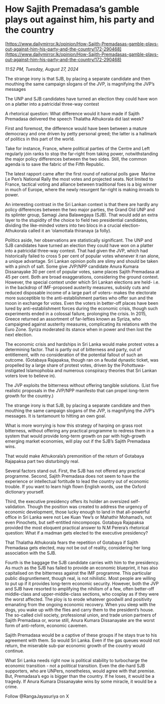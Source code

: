 # How Sajith Premadasa’s gamble plays out against him,  his party and the country

[https://www.dailymirror.lk/opinion/How-Sajith-Premadasas-gamble-plays-out-against-him-his-party-and-the-country/172-290468](https://www.dailymirror.lk/opinion/How-Sajith-Premadasas-gamble-plays-out-against-him-his-party-and-the-country/172-290468)

*11:52 PM, Tuesday, August 27, 2024*

The strange irony is that SJB, by placing a separate candidate and then mouthing the same campaign slogans of the JVP, is magnifying the JVP’s messages

The UNP and SJB candidates have turned an election they could have won on a platter into a patricidal three-way contest

A rhetorical question: What difference would it have made if Sajith Premadasa delivered the speech Thalatha Athukorala did last week?

First and foremost, the difference would have been between a mature democracy and one driven by petty personal greed; the latter is a hallmark of politics in this part of the world.

Take for instance, France, where political parties of the Centre and Left regularly join ranks to stop the far-right from taking power, notwithstanding the major policy differences between the two sides. Still, the common agenda is to save the fabric of the Fifth Republic.

The latest rapport came after the first round of national polls gave  Marine Le Pen’s National Rally the most votes and projected seats. Not limited to France, tactical voting and alliance between traditional foes is a big winner in much of Europe, where the newly resurgent far-right is making inroads to power.

An interesting contrast in the Sri Lankan context is that there are hardly any policy differences between the two major parties, the Grand Old UNP and its splinter group, Samagi Jana Balawegaya (SJB). That would add an extra layer to the stupidity of the choice to field two presidential candidates, dividing the like-minded voters into two blocs in a crucial election-  Athukorala called it an ‘olamottala thiranaya (a folly).

Politics aside, her observations are statistically significant. The UNP and SJB candidates have turned an election they could have won on a platter into a patricidal three-way contest. That had given the JVP, which had historically failed to cross 5 per cent of popular votes whenever it ran alone, a unique advantage. Sri Lankan opinion polls are slimy and should be taken with a pinch of salt. Some give JVP/NPP candidate Anura Kumara Dissanayake 30 per cent of popular votes, same places Sajith Premadasa at 45 per cent. Both are broad exaggerations, considering the ground context. However, the special context under which Sri Lankan elections are held- i.e. in the backdrop of IMF-proposed austerity measures, subsidy cuts and reduced disposable income of a large part of voters- makes the electorate more susceptible to the anti-establishment parties who offer sun and the moon in exchange for votes. Even the voters in better-off places have been lured by anti-establishment forces during the economic crisis, though such experiments ended in a colossal failure, prolonging the crisis. In 2015, Greece returned an assortment of far-lefties known as Syriza, who campaigned against austerity measures, complicating its relations with the Euro Zone. Syriza moderated its stance when in power and then lost the next election.

The economic crisis and hardships in Sri Lanka would make protest votes a determining factor. That is partly out of bitterness and party, out of entitlement, with no consideration of the potential fallout of such an outcome. (Gotabaya Rajapaksa, though ran on a feudal dynastic ticket, was propelled by a large share of protest votes, driven by the Pohottuwa-instigated Islamophobia and numerous conspiracy theories that Sri Lankan voters love to believe in).

The JVP exploits the bitterness without offering tangible solutions. (List five realistic proposals in the JVP/NPP manifesto that can propel long-term growth for the country.)

The strange irony is that SJB, by placing a separate candidate and then mouthing the same campaign slogans of the JVP, is magnifying the JVP’s messages. It is tantamount to hitting an own goal.

What is more worrying is how this strategy of harping on grass root bitterness, without offering any practical programme to redress them in a system that would provide long-term growth on par with high-growth emerging market economies, will play out if the SJB’s Sajith Premadasa wins.

That would make Athukorala’s premonition of the return of Gotabaya Rajapaksa part two disturbingly real.

Several factors stand out. First, the SJB has not offered any practical programme. Second, Sajith Premadasa does not seem to have the experience or intellectual fortitude to lead the country out of economic trouble. If you want to learn high flown English words, use the Oxford dictionary yourself.

Third, the executive presidency offers its holder an oversized self-validation. Though the position was created to address the urgency of economic development, those lucky enough to land in that all-powerful office in Sri Lanka were not Lee Kuan Yew’s or Mahathir Mohamad’s, not even Pinochets, but self-entitled nincompoops. Gotabaya Rajapaksa provided the most eloquent practical answer to N.M Perera’s rhetorical question: What if a madman gets elected to the executive presidency?

That Thalatha Athukorala fears the repetition of Gotabaya if Sajith Premadasa gets elected, may not be out of reality, considering her long association with the SJB.

Fourth is the baggage the SJB candidate carries with him to the presidency. As much as the SJB has failed to provide an economic blueprint, it has also capitalised on the bitterness against the IMF programme. This particular public disgruntlement, though real, is not nihilistic. Most people are willing to put up if it provides long-term economic security. However, both the JVP and SJB have resorted to amplifying the nihilism of a few, often better-off middle-class and upper-middle-class sections, who cosplay as if they were the worst affected. The ploy is to erode whatever goodwill and positivity emanating from the ongoing economic recovery. When you sleep with the dogs, you wake up with the flies and carry them to the president’s house. The so-called civil society, professional union, and trade union partners of Sajith Premadasa or, worse still, Anura Kumara Dissanayake are the worst form of anti-reform, economic cavemen.

Sajith Premadasa would be a captive of these groups if he stays true to his agreement with them. So would Sri Lanka. Even if the gas queues would not return, the miserable sub-par economic growth of the country would continue.

What Sri Lanka needs right now is political stability to turbocharge the economic transition - not a political transition. Even the die-hard SJB supporters, who are UNPers, nonetheless, would agree with that premise. But, Premadasa’s ego is bigger than the country. If he loses, it would be a tragedy. If Anura Kumara Dissanayake wins by some miracle, it would be a crime.

Follow @RangaJayasuriya on X

